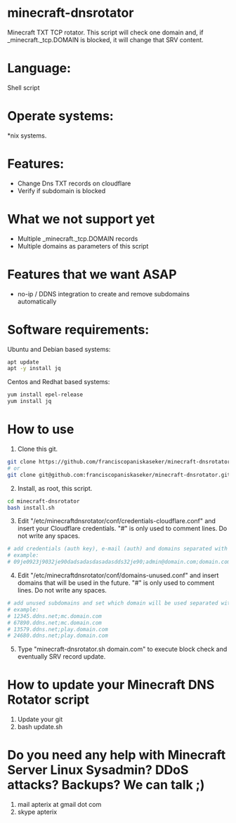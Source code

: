 # minecraft-dnsrotator
Minecraft TXT TCP rotator.
This script will check one domain and, if _minecraft._tcp.DOMAIN is blocked, it will change that SRV content.

# Language:
Shell script

# Operate systems:
*nix systems.

# Features:
- Change Dns TXT records on cloudflare
- Verify if subdomain is blocked

# What we not support yet
- Multiple _minecraft._tcp.DOMAIN records
- Multiple domains as parameters of this script

# Features that we want ASAP
- no-ip / DDNS integration to create and remove subdomains automatically

# Software requirements:

Ubuntu and Debian based systems:

```bash
apt update
apt -y install jq
```

Centos and Redhat based systems:

```bash
yum install epel-release
yum install jq
```

# How to use

1. Clone this git.

```bash
git clone https://github.com/franciscopaniskaseker/minecraft-dnsrotator.git
# or
git clone git@github.com:franciscopaniskaseker/minecraft-dnsrotator.git
```

2. Install, as root, this script.

```bash
cd minecraft-dnsrotator
bash install.sh
```
3. Edit "/etc/minecraftdnsrotator/conf/credentials-cloudflare.conf" and insert your Cloudflare credentials. "#" is only used to comment lines. Do not write any spaces.

```bash
# add credentials (auth key), e-mail (auth) and domains separated with semicolon without spaces
# example:
# 09je0923j9032je90dadsadasdasadasdds32je90;admin@domain.com;domain.com
```

4. Edit "/etc/minecraftdnsrotator/conf/domains-unused.conf" and insert domains that will be used in the future. "#" is only used to comment lines. Do not write any spaces.
```bash
# add unused subdomains and set which domain will be used separated with semicolon without spaces
# example:
# 12345.ddns.net;mc.domain.com
# 67890.ddns.net;mc.domain.com
# 13579.ddns.net;play.domain.com
# 24680.ddns.net;play.domain.com
```
5. Type "minecraft-dnsrotator.sh domain.com" to execute block check and eventually SRV record update.


# How to update your Minecraft DNS Rotator script

1. Update your git
2. bash update.sh

# Do you need any help with Minecraft Server Linux Sysadmin? DDoS attacks? Backups? We can talk ;)
1. mail apterix at gmail dot com
2. skype apterix
